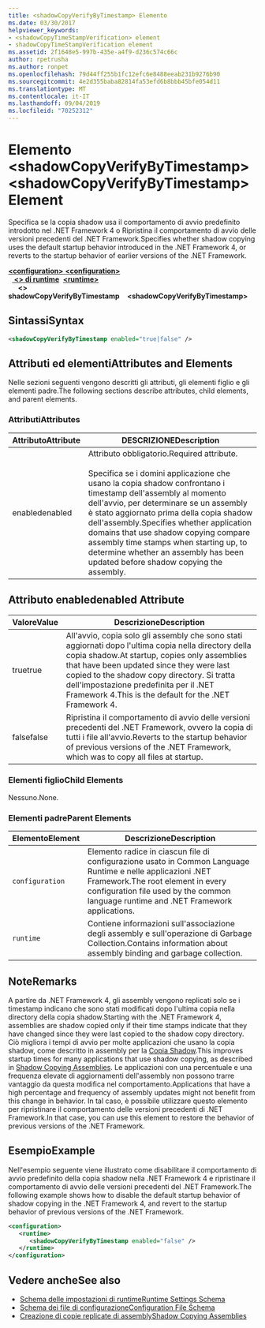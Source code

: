 ```yaml
---
title: <shadowCopyVerifyByTimestamp> Elemento
ms.date: 03/30/2017
helpviewer_keywords:
- <shadowCopyTimeStampVerification> element
- shadowCopyTimeStampVerification element
ms.assetid: 2f1648e5-997b-435e-a4f9-d236c574c66c
author: rpetrusha
ms.author: ronpet
ms.openlocfilehash: 79d44ff255b1fc12efc6e8488eeab231b9276b90
ms.sourcegitcommit: 4e2d355baba82814fa53efd6b8bbb45bfe054d11
ms.translationtype: MT
ms.contentlocale: it-IT
ms.lasthandoff: 09/04/2019
ms.locfileid: "70252312"
---
```

# <a name="shadowcopyverifybytimestamp-element"></a><span data-ttu-id="6986c-102">Elemento \<shadowCopyVerifyByTimestamp></span><span class="sxs-lookup"><span data-stu-id="6986c-102">\<shadowCopyVerifyByTimestamp> Element</span></span>
<span data-ttu-id="6986c-103">Specifica se la copia shadow usa il comportamento di avvio predefinito introdotto nel .NET Framework 4 o Ripristina il comportamento di avvio delle versioni precedenti del .NET Framework.</span><span class="sxs-lookup"><span data-stu-id="6986c-103">Specifies whether shadow copying uses the default startup behavior introduced in the .NET Framework 4, or reverts to the startup behavior of earlier versions of the .NET Framework.</span></span>  
  
<span data-ttu-id="6986c-104">[ **\<configuration>** ](../configuration-element.md)</span><span class="sxs-lookup"><span data-stu-id="6986c-104">[**\<configuration>**](../configuration-element.md)</span></span>\
<span data-ttu-id="6986c-105">&nbsp;&nbsp;[ **\<> di runtime**](runtime-element.md)</span><span class="sxs-lookup"><span data-stu-id="6986c-105">&nbsp;&nbsp;[**\<runtime>**](runtime-element.md)</span></span>\
<span data-ttu-id="6986c-106">&nbsp;&nbsp;&nbsp;&nbsp; **\<> shadowCopyVerifyByTimestamp**</span><span class="sxs-lookup"><span data-stu-id="6986c-106">&nbsp;&nbsp;&nbsp;&nbsp;**\<shadowCopyVerifyByTimestamp>**</span></span>  
  
## <a name="syntax"></a><span data-ttu-id="6986c-107">Sintassi</span><span class="sxs-lookup"><span data-stu-id="6986c-107">Syntax</span></span>  
  
```xml  
<shadowCopyVerifyByTimestamp enabled="true|false" />  
```  
  
## <a name="attributes-and-elements"></a><span data-ttu-id="6986c-108">Attributi ed elementi</span><span class="sxs-lookup"><span data-stu-id="6986c-108">Attributes and Elements</span></span>  
 <span data-ttu-id="6986c-109">Nelle sezioni seguenti vengono descritti gli attributi, gli elementi figlio e gli elementi padre.</span><span class="sxs-lookup"><span data-stu-id="6986c-109">The following sections describe attributes, child elements, and parent elements.</span></span>  
  
### <a name="attributes"></a><span data-ttu-id="6986c-110">Attributi</span><span class="sxs-lookup"><span data-stu-id="6986c-110">Attributes</span></span>  
  
|<span data-ttu-id="6986c-111">Attributo</span><span class="sxs-lookup"><span data-stu-id="6986c-111">Attribute</span></span>|<span data-ttu-id="6986c-112">DESCRIZIONE</span><span class="sxs-lookup"><span data-stu-id="6986c-112">Description</span></span>|  
|---------------|-----------------|  
|<span data-ttu-id="6986c-113">enabled</span><span class="sxs-lookup"><span data-stu-id="6986c-113">enabled</span></span>|<span data-ttu-id="6986c-114">Attributo obbligatorio.</span><span class="sxs-lookup"><span data-stu-id="6986c-114">Required attribute.</span></span><br /><br /> <span data-ttu-id="6986c-115">Specifica se i domini applicazione che usano la copia shadow confrontano i timestamp dell'assembly al momento dell'avvio, per determinare se un assembly è stato aggiornato prima della copia shadow dell'assembly.</span><span class="sxs-lookup"><span data-stu-id="6986c-115">Specifies whether application domains that use shadow copying compare assembly time stamps when starting up, to determine whether an assembly has been updated before shadow copying the assembly.</span></span>|  
  
## <a name="enabled-attribute"></a><span data-ttu-id="6986c-116">Attributo enabled</span><span class="sxs-lookup"><span data-stu-id="6986c-116">enabled Attribute</span></span>  
  
|<span data-ttu-id="6986c-117">Valore</span><span class="sxs-lookup"><span data-stu-id="6986c-117">Value</span></span>|<span data-ttu-id="6986c-118">Descrizione</span><span class="sxs-lookup"><span data-stu-id="6986c-118">Description</span></span>|  
|-----------|-----------------|  
|<span data-ttu-id="6986c-119">true</span><span class="sxs-lookup"><span data-stu-id="6986c-119">true</span></span>|<span data-ttu-id="6986c-120">All'avvio, copia solo gli assembly che sono stati aggiornati dopo l'ultima copia nella directory della copia shadow.</span><span class="sxs-lookup"><span data-stu-id="6986c-120">At startup, copies only assemblies that have been updated since they were last copied to the shadow copy directory.</span></span> <span data-ttu-id="6986c-121">Si tratta dell'impostazione predefinita per il .NET Framework 4.</span><span class="sxs-lookup"><span data-stu-id="6986c-121">This is the default for the .NET Framework 4.</span></span>|  
|<span data-ttu-id="6986c-122">false</span><span class="sxs-lookup"><span data-stu-id="6986c-122">false</span></span>|<span data-ttu-id="6986c-123">Ripristina il comportamento di avvio delle versioni precedenti del .NET Framework, ovvero la copia di tutti i file all'avvio.</span><span class="sxs-lookup"><span data-stu-id="6986c-123">Reverts to the startup behavior of previous versions of the .NET Framework, which was to copy all files at startup.</span></span>|  
  
### <a name="child-elements"></a><span data-ttu-id="6986c-124">Elementi figlio</span><span class="sxs-lookup"><span data-stu-id="6986c-124">Child Elements</span></span>  
 <span data-ttu-id="6986c-125">Nessuno.</span><span class="sxs-lookup"><span data-stu-id="6986c-125">None.</span></span>  
  
### <a name="parent-elements"></a><span data-ttu-id="6986c-126">Elementi padre</span><span class="sxs-lookup"><span data-stu-id="6986c-126">Parent Elements</span></span>  
  
|<span data-ttu-id="6986c-127">Elemento</span><span class="sxs-lookup"><span data-stu-id="6986c-127">Element</span></span>|<span data-ttu-id="6986c-128">Descrizione</span><span class="sxs-lookup"><span data-stu-id="6986c-128">Description</span></span>|  
|-------------|-----------------|  
|`configuration`|<span data-ttu-id="6986c-129">Elemento radice in ciascun file di configurazione usato in Common Language Runtime e nelle applicazioni .NET Framework.</span><span class="sxs-lookup"><span data-stu-id="6986c-129">The root element in every configuration file used by the common language runtime and .NET Framework applications.</span></span>|  
|`runtime`|<span data-ttu-id="6986c-130">Contiene informazioni sull'associazione degli assembly e sull'operazione di Garbage Collection.</span><span class="sxs-lookup"><span data-stu-id="6986c-130">Contains information about assembly binding and garbage collection.</span></span>|  
  
## <a name="remarks"></a><span data-ttu-id="6986c-131">Note</span><span class="sxs-lookup"><span data-stu-id="6986c-131">Remarks</span></span>  
 <span data-ttu-id="6986c-132">A partire da .NET Framework 4, gli assembly vengono replicati solo se i timestamp indicano che sono stati modificati dopo l'ultima copia nella directory della copia shadow.</span><span class="sxs-lookup"><span data-stu-id="6986c-132">Starting with the .NET Framework 4, assemblies are shadow copied only if their time stamps indicate that they have changed since they were last copied to the shadow copy directory.</span></span> <span data-ttu-id="6986c-133">Ciò migliora i tempi di avvio per molte applicazioni che usano la copia shadow, come descritto in assembly per la [Copia Shadow](../../../app-domains/shadow-copy-assemblies.md).</span><span class="sxs-lookup"><span data-stu-id="6986c-133">This improves startup times for many applications that use shadow copying, as described in [Shadow Copying Assemblies](../../../app-domains/shadow-copy-assemblies.md).</span></span> <span data-ttu-id="6986c-134">Le applicazioni con una percentuale e una frequenza elevate di aggiornamenti dell'assembly non possono trarre vantaggio da questa modifica nel comportamento.</span><span class="sxs-lookup"><span data-stu-id="6986c-134">Applications that have a high percentage and frequency of assembly updates might not benefit from this change in behavior.</span></span> <span data-ttu-id="6986c-135">In tal caso, è possibile utilizzare questo elemento per ripristinare il comportamento delle versioni precedenti di .NET Framework.</span><span class="sxs-lookup"><span data-stu-id="6986c-135">In that case, you can use this element to restore the behavior of previous versions of the .NET Framework.</span></span>  
  
## <a name="example"></a><span data-ttu-id="6986c-136">Esempio</span><span class="sxs-lookup"><span data-stu-id="6986c-136">Example</span></span>  
 <span data-ttu-id="6986c-137">Nell'esempio seguente viene illustrato come disabilitare il comportamento di avvio predefinito della copia shadow nella .NET Framework 4 e ripristinare il comportamento di avvio delle versioni precedenti del .NET Framework.</span><span class="sxs-lookup"><span data-stu-id="6986c-137">The following example shows how to disable the default startup behavior of shadow copying in the .NET Framework 4, and revert to the startup behavior of previous versions of the .NET Framework.</span></span>  
  
```xml  
<configuration>  
   <runtime>  
      <shadowCopyVerifyByTimestamp enabled="false" />  
   </runtime>  
</configuration>  
```  
  
## <a name="see-also"></a><span data-ttu-id="6986c-138">Vedere anche</span><span class="sxs-lookup"><span data-stu-id="6986c-138">See also</span></span>

- [<span data-ttu-id="6986c-139">Schema delle impostazioni di runtime</span><span class="sxs-lookup"><span data-stu-id="6986c-139">Runtime Settings Schema</span></span>](index.md)
- [<span data-ttu-id="6986c-140">Schema dei file di configurazione</span><span class="sxs-lookup"><span data-stu-id="6986c-140">Configuration File Schema</span></span>](../index.md)
- [<span data-ttu-id="6986c-141">Creazione di copie replicate di assembly</span><span class="sxs-lookup"><span data-stu-id="6986c-141">Shadow Copying Assemblies</span></span>](../../../app-domains/shadow-copy-assemblies.md)
